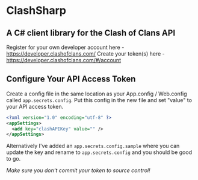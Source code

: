 # ClashSharp

## A C# client library for the Clash of Clans API
Register for your own developer account here - https://developer.clashofclans.com/
Create your token(s) here - https://developer.clashofclans.com/#/account


## Configure Your API Access Token

Create a config file in the same location as your App.config / Web.config called `app.secrets.config`.  Put this config in the new file and set "value" to your API access token. 

```xml
<?xml version="1.0" encoding="utf-8" ?>
<appSettings>
  <add key="clashAPIKey" value="" />
</appSettings>
```

Alternatively I've added an `app.secrets.config.sample` where you can update the key and rename to `app.secrets.config` and you should be good to go.

*Make sure you don't commit your token to source control!*
